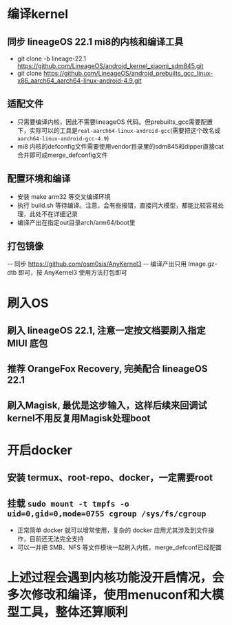 # 编译kernel
## 同步 lineageOS 22.1 mi8的内核和编译工具
- git clone -b lineage-22.1 https://github.com/LineageOS/android_kernel_xiaomi_sdm845.git
- git clone https://github.com/LineageOS/android_prebuilts_gcc_linux-x86_aarch64_aarch64-linux-android-4.9.git

## 适配文件
- 只需要编译内核，因此不需要lineageOS 代码。但prebuilts_gcc需要配置下，实际可以的工具是`real-aarch64-linux-android-gcc`(需要把这个改名成`aarch64-linux-android-gcc-4.9`)
- mi8 内核的defconfig文件需要使用vendor目录里的sdm845和dipper直接cat合并即可成merge_defconfig文件

## 配置环境和编译
- 安装 make arm32 等交叉编译环境
- 执行 build.sh 等待编译。注意，会有些报错，直接问大模型，都能比较容易处理，此处不在详细记录
- 编译产出在指定out目录arch/arm64/boot里

## 打包镜像
-- 同步 https://github.com/osm0sis/AnyKernel3
-- 编译产出只用 Image.gz-dtb 即可，按 AnyKernel3 使用方法打包即可

# 刷入OS
## 刷入 lineageOS 22.1, 注意一定按文档要刷入指定 MIUI 底包
## 推荐 OrangeFox Recovery, 完美配合 lineageOS 22.1
## 刷入Magisk, 最优是这步输入，这样后续来回调试kernel不用反复用Magisk处理boot

# 开启docker
## 安装 termux、root-repo、docker，一定需要root
## 挂载 `sudo mount -t tmpfs -o uid=0,gid=0,mode=0755 cgroup /sys/fs/cgroup`
- 正常简单 docker 就可以增常使用，复杂的 docker 应用尤其涉及到文件操作，目前还无法完全支持
- 可以一并把 SMB、NFS 等文件模块一起刷入内核，merge_defconf已经配置
  
# 上述过程会遇到内核功能没开启情况，会多次修改和编译，使用menuconf和大模型工具，整体还算顺利
